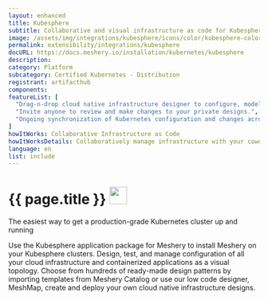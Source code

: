 ```yaml
---
layout: enhanced
title: Kubesphere
subtitle: Collaborative and visual infrastructure as code for Kubesphere
image: /assets/img/integrations/kubesphere/icons/color/kubesphere-color.svg
permalink: extensibility/integrations/kubesphere
docURL: https://docs.meshery.io/installation/kubernetes/kubesphere
description: 
category: Platform
subcategory: Certified Kubernetes - Distribution
registrant: artifacthub
components: 
featureList: [
  "Drag-n-drop cloud native infrastructure designer to configure, model, and deploy your workloads.",
  "Invite anyone to review and make changes to your private designs.",
  "Ongoing synchronization of Kubernetes configuration and changes across any number of clusters."
]
howItWorks: Collaborative Infrastructure as Code
howItWorksDetails: Collaboratively manage infrastructure with your coworkers synchronously sharing the same designs.
language: en
list: include
---
```

<h1>{{ page.title }} <img src="{{ page.image }}" style="width: 35px; height: 35px;" /></h1>

<p>
The easiest way to get a production-grade Kubernetes cluster up and running
</p>
<p>
    Use the Kubesphere application package for Meshery to install Meshery on your Kubesphere clusters. Design, test, and manage configuration of all your cloud infrastructure and containerized applications as a visual topology. Choose from hundreds of ready-made design patterns by importing templates from Meshery Catalog or use our low code designer, MeshMap, create and deploy your own cloud native infrastructure designs.
</p>
